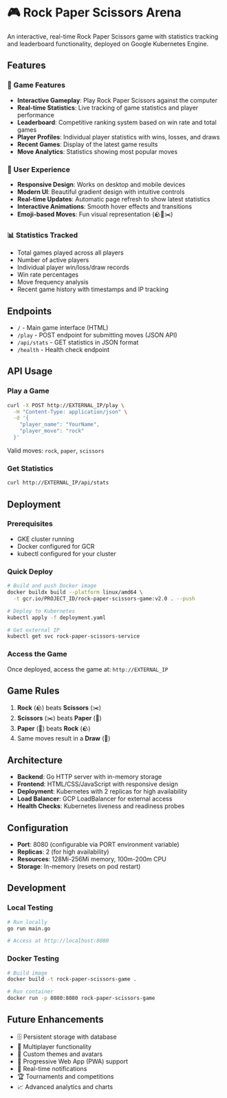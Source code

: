 # 🎮 Rock Paper Scissors Arena

An interactive, real-time Rock Paper Scissors game with statistics tracking and leaderboard functionality, deployed on Google Kubernetes Engine.

## Features

### 🎯 Game Features
- **Interactive Gameplay**: Play Rock Paper Scissors against the computer
- **Real-time Statistics**: Live tracking of game statistics and player performance
- **Leaderboard**: Competitive ranking system based on win rate and total games
- **Player Profiles**: Individual player statistics with wins, losses, and draws
- **Recent Games**: Display of the latest game results
- **Move Analytics**: Statistics showing most popular moves

### 🎨 User Experience
- **Responsive Design**: Works on desktop and mobile devices
- **Modern UI**: Beautiful gradient design with intuitive controls
- **Real-time Updates**: Automatic page refresh to show latest statistics
- **Interactive Animations**: Smooth hover effects and transitions
- **Emoji-based Moves**: Fun visual representation (🪨📄✂️)

### 📊 Statistics Tracked
- Total games played across all players
- Number of active players
- Individual player win/loss/draw records
- Win rate percentages
- Move frequency analysis
- Recent game history with timestamps and IP tracking

## Endpoints

- `/` - Main game interface (HTML)
- `/play` - POST endpoint for submitting moves (JSON API)
- `/api/stats` - GET statistics in JSON format
- `/health` - Health check endpoint

## API Usage

### Play a Game
```bash
curl -X POST http://EXTERNAL_IP/play \
  -H "Content-Type: application/json" \
  -d '{
    "player_name": "YourName",
    "player_move": "rock"
  }'
```

Valid moves: `rock`, `paper`, `scissors`

### Get Statistics
```bash
curl http://EXTERNAL_IP/api/stats
```

## Deployment

### Prerequisites
- GKE cluster running
- Docker configured for GCR
- kubectl configured for your cluster

### Quick Deploy
```bash
# Build and push Docker image
docker buildx build --platform linux/amd64 \
  -t gcr.io/PROJECT_ID/rock-paper-scissors-game:v2.0 . --push

# Deploy to Kubernetes
kubectl apply -f deployment.yaml

# Get external IP
kubectl get svc rock-paper-scissors-service
```

### Access the Game
Once deployed, access the game at: `http://EXTERNAL_IP`

## Game Rules

1. **Rock** (🪨) beats **Scissors** (✂️)
2. **Scissors** (✂️) beats **Paper** (📄)
3. **Paper** (📄) beats **Rock** (🪨)
4. Same moves result in a **Draw** (🤝)

## Architecture

- **Backend**: Go HTTP server with in-memory storage
- **Frontend**: HTML/CSS/JavaScript with responsive design
- **Deployment**: Kubernetes with 2 replicas for high availability
- **Load Balancer**: GCP LoadBalancer for external access
- **Health Checks**: Kubernetes liveness and readiness probes

## Configuration

- **Port**: 8080 (configurable via PORT environment variable)
- **Replicas**: 2 (for high availability)
- **Resources**: 128Mi-256Mi memory, 100m-200m CPU
- **Storage**: In-memory (resets on pod restart)

## Development

### Local Testing
```bash
# Run locally
go run main.go

# Access at http://localhost:8080
```

### Docker Testing
```bash
# Build image
docker build -t rock-paper-scissors-game .

# Run container
docker run -p 8080:8080 rock-paper-scissors-game
```

## Future Enhancements

- 🗄️ Persistent storage with database
- 👥 Multiplayer functionality
- 🎨 Custom themes and avatars
- 📱 Progressive Web App (PWA) support
- 🔔 Real-time notifications
- 🏆 Tournaments and competitions
- 📈 Advanced analytics and charts
